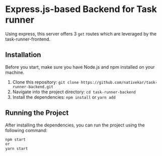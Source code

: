 # Express.js-based Backend for Task runner

Using express, this server offers 3 `get` routes which are leveraged by the task-runner-frontend.

## Installation

Before you start, make sure you have Node.js and npm installed on your machine.

1. Clone this repository: `git clone https://github.com/nativekar/task-runner-backend.git`
2. Navigate into the project directory: `cd task-runner-backend`
3. Install the dependencies: `npm install` or `yarn add`

## Running the Project

After installing the dependencies, you can run the project using the following command:

```bash
npm start
or
yarn start
```
